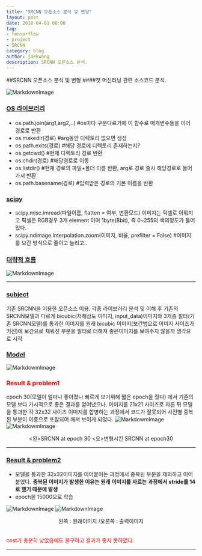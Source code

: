 ```yaml
---
title: "SRCNN 오픈소스 분석 및 변형"
layout: post
date: 2018-04-01 00:00
tag:
- tensorflow
- project
- SRCNN
category: blog
author: jaekwang
description: SRCNN 오픈소스 분석.
---
```


##SRCNN 오픈소스 분석 및 변형
####첫 머신러닝 관련 소스코드 분석.

![MarkdownImage](https://blogfiles.pstatic.net/MjAxODA1MDRfOTQg/MDAxNTI1MzY4MTg2ODM0.Opy5dvybNVFVUG3-aRsrZzFltOsSB7gCCJoq96OqUR0g.a3nW88ypVksopUEr8EY9f4EyW_h7YkpxPlp88L3boa8g.PNG.dksworhkd123/image_4854593871525368185124.png)


### [OS 라이브러리](*)
* os.path.join(arg1,arg2,..) #os마다 구분다르기에 이 함수로 매개변수들을 이어 경로로 반환
* os.makedir(경로) #arg동안 디렉토리 없으면 생성
* os.path.exits(경로) #해당 경로에 디렉토리 존재하는지?
* os.getcwd() #현재 디렉토리 경로 반환
* os.chdir(경로) #해당경로로 이동
* os.listdir() #현재 경로의 파일+폴더 이름 반환, arg로 경로 줄시 해당경로로 들어가서 반환
* os.path.basename(경로) #입력받은 경로의 기본 이름을 반환

### [scipy](*)
* scipy.misc.imread(파일이름, flatten = 여부, 변환모드)
   이미지는 픽셀로 이뤄지고 픽셀은 RGB경우 3개 element 이며 1byte(8bit), 즉 0~255의 색의정도가 들어있다.
* scipy.ndimage.interpolation.zoom(이미지, 비율, prefilter = False) #이미지를 보간 방식으로 줄이고 늘리고..

### [대략적 흐름](*)
![MarkdownImage](https://blogfiles.pstatic.net/MjAxODA1MDRfNTQg/MDAxNTI1MzY5Nzc2NzYy.4dWq9n7gp2jCYRJ54UaCPx_ymVzzq4iLQsgctJ7Otw8g.dVU5wNWejvWFa284dJSDX_v77cvpk2FvPqO0Gv5sTBYg.JPEG.dksworhkd123/image_8843515681525369761083.jpg)

---

### [subject](*)

기존 SRCNN을 이용한 오픈소스 이용.
각종 라이브러리 분석 및 이해 후 기존의 SRCNN모델과 다르게 bicubic(저해상도 이미지, input_data)이미지와
3개층 필터(기존 SRCNN모델)를 통과한 이미지를 원래 bicubic 이미지(보간법으로 이미지 사이즈가 커진)에 보간으로 채워진 부분을 필터로 더해져 좋은이미지를 보여주지 않을까 생각으로 시작

### [Model](*)
![MarkdowmImage](https://blogfiles.pstatic.net/MjAxODA1MDNfMTAw/MDAxNTI1MzUwMzY4Njg4.ziPTguFXTzDk5f83-UScb6nOdIATSao4F2G4bje2Z0Ug.h-g-5z6KFUAYMtUXwVGCz3a1dZlFxzy-decgZ44RtAsg.PNG.dksworhkd123/image_8221314501525350005806.png)

### <p style=color:red>Result & problem1</p>

epoch 30(모델이 얼마나 좋아졌나 빠르게 보기위해 짧은 epoch을 줬다) 에서 기존의 모델 보다 가시적으로 좋은 결과를 얻어냈으나. 이미지를 21x21 사이즈로 자른 뒤  모델을 통과한 각 32x32 사이즈 이미지를 합병하는 과정에서 코드가 잘못되어 사진별 중복된 부분이 이중으로 포함되어 깨져 보이게 되었다.
![MarkdowmImage](https://blogfiles.pstatic.net/MjAxODAzMjFfMjAz/MDAxNTIxNTYzMTIxODM0.gcqymUgfc3Bs4wvjA9LAsCJmrxH3OAAq7kgJoRt8RG0g.UM2xceMs9RJt1iuePkeh_izaMMGBwJp82SNx6D3Np6Eg.PNG.dksworhkd123/SRCNN_image.png) ![MarkdowmImage](https://blogfiles.pstatic.net/MjAxODAzMjFfMjIx/MDAxNTIxNTYzMTk0Mzg0.BNPiafGldlYjeMModBwiP87Pb5-xxH7c-eXTB_59JVog.o21eHcIXmG4HuuYkvMNQk1FGdHG8wvQ2Tgx1XDvUO4sg.PNG.dksworhkd123/newSRCNN_image.png)
<center><왼>SRCNN at epoch 30  <오>변형시킨 SRCNN at epoch30</center>

----
### [Result & problem2](*)

- 모델을 통과한 32x32이미지를 이어붙이는 과정에서 중복된 부분을 제외하고 이어 붙였다.
  **중복된 이미지가 발생한 이유는 원래 이미지를 자르는 과정에서 stride를 14로 했기 때문에 발생**
- epoch을 15000으로 학습

![MarkdownImage](https://blogfiles.pstatic.net/MjAxODA1MDRfMjc5/MDAxNTI1NDM4NjAzNDIx.Mt23iZonNGytZmZdkOkkqL3qXgNbEOk-svdhZ2i7CwMg.HkqAbUR6bwpZihtFcvCubrwlqeSY2T3lGx1X3n8ztSAg.PNG.dksworhkd123/bicubic_image.png) ![MarkdownImage](https://blogfiles.pstatic.net/MjAxODA1MDRfMTEw/MDAxNTI1NDM4NjY4NTY4.8_MUX9PbQtvYAj0YH11u9w9tEFXs_BXxHZlOJRAiJMIg.vJE2D5i5jpfyOfeAF1XKCUdDqvlTs8CZOswWcSq2vDEg.PNG.dksworhkd123/image_6419531141525438651491.png)
<center> 왼쪽 : 원래이미지  /오른쪽 : 출력이미지</center><br/>

<p style=color:red>cost가 충분히 낮았음에도 불구하고 결과가 좋지 못하였다.

---
